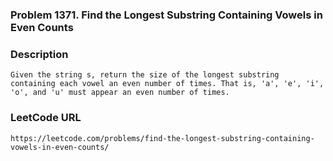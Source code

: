 ### Problem 1371. Find the Longest Substring Containing Vowels in Even Counts

### Description
    Given the string s, return the size of the longest substring containing each vowel an even number of times. That is, 'a', 'e', 'i', 'o', and 'u' must appear an even number of times.
    
### LeetCode URL
    https://leetcode.com/problems/find-the-longest-substring-containing-vowels-in-even-counts/
